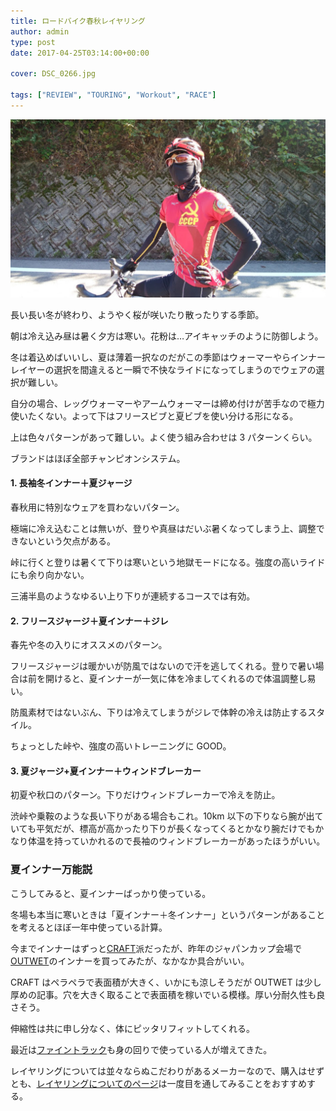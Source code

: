 ```yaml
---
title: ロードバイク春秋レイヤリング
author: admin
type: post
date: 2017-04-25T03:14:00+00:00

cover: DSC_0266.jpg

tags: ["REVIEW", "TOURING", "Workout", "RACE"]
---
```


![image](./DSC_0266.jpg)

長い長い冬が終わり、ようやく桜が咲いたり散ったりする季節。

朝は冷え込み昼は暑く夕方は寒い。花粉は…アイキャッチのように防御しよう。

冬は着込めばいいし、夏は薄着一択なのだがこの季節はウォーマーやらインナーレイヤーの選択を間違えると一瞬で不快なライドになってしまうのでウェアの選択が難しい。

自分の場合、レッグウォーマーやアームウォーマーは締め付けが苦手なので極力使いたくない。よって下はフリースビブと夏ビブを使い分ける形になる。

上は色々パターンがあって難しい。よく使う組み合わせは 3 パターンくらい。

ブランドはほぼ全部チャンピオンシステム。

#### 1. 長袖冬インナー＋夏ジャージ

春秋用に特別なウェアを買わないパターン。

極端に冷え込むことは無いが、登りや真昼はだいぶ暑くなってしまう上、調整できないという欠点がある。

峠に行くと登りは暑くて下りは寒いという地獄モードになる。強度の高いライドにも余り向かない。

三浦半島のようなゆるい上り下りが連続するコースでは有効。

#### 2. フリースジャージ＋夏インナー＋ジレ

春先や冬の入りにオススメのパターン。

フリースジャージは暖かいが防風ではないので汗を逃してくれる。登りで暑い場合は前を開けると、夏インナーが一気に体を冷ましてくれるので体温調整し易い。

防風素材ではないぶん、下りは冷えてしまうがジレで体幹の冷えは防止するスタイル。

ちょっとした峠や、強度の高いトレーニングに GOOD。

<LinkBox isAmazonLink url="https://www.amazon.co.jp/dp/B001XYBXU8/" />

#### 3. 夏ジャージ+夏インナー＋ウィンドブレーカー

初夏や秋口のパターン。下りだけウィンドブレーカーで冷えを防止。

渋峠や乗鞍のような長い下りがある場合もこれ。10km 以下の下りなら腕が出ていても平気だが、標高が高かったり下りが長くなってくるとかなり腕だけでもかなり体温を持っていかれるので長袖のウィンドブレーカーがあったほうがいい。

<LinkBox isAmazonLink url="https://www.amazon.co.jp/dp/B00K71I28Y/" />

### 夏インナー万能説

こうしてみると、夏インナーばっかり使っている。

冬場も本当に寒いときは「夏インナー＋冬インナー」というパターンがあることを考えるとほぼ一年中使っている計算。

今までインナーはずっと<a href="http://amzn.to/2pdIIBV" target="_blank">CRAFT</a>派だったが、昨年のジャパンカップ会場で<a href="http://amzn.to/2pdHOVM" target="_blank">OUTWET</a>のインナーを買ってみたが、なかなか具合がいい。

CRAFT はペラペラで表面積が大きく、いかにも涼しそうだが OUTWET は少し厚めの記事。穴を大きく取ることで表面積を稼いでいる模様。厚い分耐久性も良さそう。

伸縮性は共に申し分なく、体にピッタリフィットしてくれる。

最近は<a href="http://amzn.to/2p0yhTr" target="_blank">ファイントラック</a>も身の回りで使っている人が増えてきた。

レイヤリングについては並々ならぬこだわりがあるメーカーなので、購入はせずとも、<a href="https://www.finetrack.com/products/" target="_blank">レイヤリングについてのページ</a>は一度目を通してみることをおすすめする。

<LinkBox isAmazonLink url="https://www.amazon.co.jp/dp/B00UBHC3WU/" />

